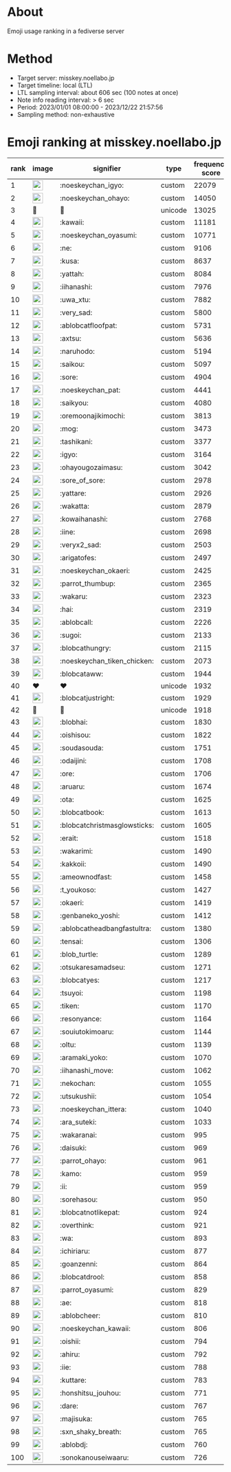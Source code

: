 # About
Emoji usage ranking in a fediverse server

# Method
- Target server: misskey.noellabo.jp
- Target timeline: local (LTL)
- LTL sampling interval: about 606 sec (100 notes at once)
- Note info reading interval: > 6 sec
- Period: 2023/01/01 08:00:00 - 2023/12/22 21:57:56 
- Sampling method: non-exhaustive

# Emoji ranking at misskey.noellabo.jp

|rank|image|signifier|type|frequency score|
|----|----|----|----|----|
|1|<img height="24" src="https://misskey.noellabo.jp/emoji/noeskeychan_igyo.webp">|:noeskeychan_igyo:|custom|22079|
|2|<img height="24" src="https://misskey.noellabo.jp/emoji/noeskeychan_ohayo.webp">|:noeskeychan_ohayo:|custom|14050|
|3|🎉|🎉|unicode|13025|
|4|<img height="24" src="https://misskey.noellabo.jp/emoji/kawaii.webp">|:kawaii:|custom|11181|
|5|<img height="24" src="https://misskey.noellabo.jp/emoji/noeskeychan_oyasumi.webp">|:noeskeychan_oyasumi:|custom|10771|
|6|<img height="24" src="https://misskey.noellabo.jp/emoji/ne.webp">|:ne:|custom|9106|
|7|<img height="24" src="https://misskey.noellabo.jp/emoji/kusa.webp">|:kusa:|custom|8637|
|8|<img height="24" src="https://misskey.noellabo.jp/emoji/yattah.webp">|:yattah:|custom|8084|
|9|<img height="24" src="https://misskey.noellabo.jp/emoji/iihanashi.webp">|:iihanashi:|custom|7976|
|10|<img height="24" src="https://misskey.noellabo.jp/emoji/uwa_xtu.webp">|:uwa_xtu:|custom|7882|
|11|<img height="24" src="https://misskey.noellabo.jp/emoji/very_sad.webp">|:very_sad:|custom|5800|
|12|<img height="24" src="https://misskey.noellabo.jp/emoji/ablobcatfloofpat.webp">|:ablobcatfloofpat:|custom|5731|
|13|<img height="24" src="https://misskey.noellabo.jp/emoji/axtsu.webp">|:axtsu:|custom|5636|
|14|<img height="24" src="https://misskey.noellabo.jp/emoji/naruhodo.webp">|:naruhodo:|custom|5194|
|15|<img height="24" src="https://misskey.noellabo.jp/emoji/saikou.webp">|:saikou:|custom|5097|
|16|<img height="24" src="https://misskey.noellabo.jp/emoji/sore.webp">|:sore:|custom|4904|
|17|<img height="24" src="https://misskey.noellabo.jp/emoji/noeskeychan_pat.webp">|:noeskeychan_pat:|custom|4441|
|18|<img height="24" src="https://misskey.noellabo.jp/emoji/saikyou.webp">|:saikyou:|custom|4080|
|19|<img height="24" src="https://misskey.noellabo.jp/emoji/oremoonajikimochi.webp">|:oremoonajikimochi:|custom|3813|
|20|<img height="24" src="https://misskey.noellabo.jp/emoji/mog.webp">|:mog:|custom|3473|
|21|<img height="24" src="https://misskey.noellabo.jp/emoji/tashikani.webp">|:tashikani:|custom|3377|
|22|<img height="24" src="https://misskey.noellabo.jp/emoji/igyo.webp">|:igyo:|custom|3164|
|23|<img height="24" src="https://misskey.noellabo.jp/emoji/ohayougozaimasu.webp">|:ohayougozaimasu:|custom|3042|
|24|<img height="24" src="https://misskey.noellabo.jp/emoji/sore_of_sore.webp">|:sore_of_sore:|custom|2978|
|25|<img height="24" src="https://misskey.noellabo.jp/emoji/yattare.webp">|:yattare:|custom|2926|
|26|<img height="24" src="https://misskey.noellabo.jp/emoji/wakatta.webp">|:wakatta:|custom|2879|
|27|<img height="24" src="https://misskey.noellabo.jp/emoji/kowaihanashi.webp">|:kowaihanashi:|custom|2768|
|28|<img height="24" src="https://misskey.noellabo.jp/emoji/iine.webp">|:iine:|custom|2698|
|29|<img height="24" src="https://misskey.noellabo.jp/emoji/veryx2_sad.webp">|:veryx2_sad:|custom|2503|
|30|<img height="24" src="https://misskey.noellabo.jp/emoji/arigatofes.webp">|:arigatofes:|custom|2497|
|31|<img height="24" src="https://misskey.noellabo.jp/emoji/noeskeychan_okaeri.webp">|:noeskeychan_okaeri:|custom|2425|
|32|<img height="24" src="https://misskey.noellabo.jp/emoji/parrot_thumbup.webp">|:parrot_thumbup:|custom|2365|
|33|<img height="24" src="https://misskey.noellabo.jp/emoji/wakaru.webp">|:wakaru:|custom|2323|
|34|<img height="24" src="https://misskey.noellabo.jp/emoji/hai.webp">|:hai:|custom|2319|
|35|<img height="24" src="https://misskey.noellabo.jp/emoji/ablobcall.webp">|:ablobcall:|custom|2226|
|36|<img height="24" src="https://misskey.noellabo.jp/emoji/sugoi.webp">|:sugoi:|custom|2133|
|37|<img height="24" src="https://misskey.noellabo.jp/emoji/blobcathungry.webp">|:blobcathungry:|custom|2115|
|38|<img height="24" src="https://misskey.noellabo.jp/emoji/noeskeychan_tiken_chicken.webp">|:noeskeychan_tiken_chicken:|custom|2073|
|39|<img height="24" src="https://misskey.noellabo.jp/emoji/blobcataww.webp">|:blobcataww:|custom|1944|
|40|❤|❤|unicode|1932|
|41|<img height="24" src="https://misskey.noellabo.jp/emoji/blobcatjustright.webp">|:blobcatjustright:|custom|1929|
|42|🍗|🍗|unicode|1918|
|43|<img height="24" src="https://misskey.noellabo.jp/emoji/blobhai.webp">|:blobhai:|custom|1830|
|44|<img height="24" src="https://misskey.noellabo.jp/emoji/oishisou.webp">|:oishisou:|custom|1822|
|45|<img height="24" src="https://misskey.noellabo.jp/emoji/soudasouda.webp">|:soudasouda:|custom|1751|
|46|<img height="24" src="https://misskey.noellabo.jp/emoji/odaijini.webp">|:odaijini:|custom|1708|
|47|<img height="24" src="https://misskey.noellabo.jp/emoji/ore.webp">|:ore:|custom|1706|
|48|<img height="24" src="https://misskey.noellabo.jp/emoji/aruaru.webp">|:aruaru:|custom|1674|
|49|<img height="24" src="https://misskey.noellabo.jp/emoji/ota.webp">|:ota:|custom|1625|
|50|<img height="24" src="https://misskey.noellabo.jp/emoji/blobcatbook.webp">|:blobcatbook:|custom|1613|
|51|<img height="24" src="https://misskey.noellabo.jp/emoji/blobcatchristmasglowsticks.webp">|:blobcatchristmasglowsticks:|custom|1605|
|52|<img height="24" src="https://misskey.noellabo.jp/emoji/erait.webp">|:erait:|custom|1518|
|53|<img height="24" src="https://misskey.noellabo.jp/emoji/wakarimi.webp">|:wakarimi:|custom|1490|
|54|<img height="24" src="https://misskey.noellabo.jp/emoji/kakkoii.webp">|:kakkoii:|custom|1490|
|55|<img height="24" src="https://misskey.noellabo.jp/emoji/ameownodfast.webp">|:ameownodfast:|custom|1458|
|56|<img height="24" src="https://misskey.noellabo.jp/emoji/t_youkoso.webp">|:t_youkoso:|custom|1427|
|57|<img height="24" src="https://misskey.noellabo.jp/emoji/okaeri.webp">|:okaeri:|custom|1419|
|58|<img height="24" src="https://misskey.noellabo.jp/emoji/genbaneko_yoshi.webp">|:genbaneko_yoshi:|custom|1412|
|59|<img height="24" src="https://misskey.noellabo.jp/emoji/ablobcatheadbangfastultra.webp">|:ablobcatheadbangfastultra:|custom|1380|
|60|<img height="24" src="https://misskey.noellabo.jp/emoji/tensai.webp">|:tensai:|custom|1306|
|61|<img height="24" src="https://misskey.noellabo.jp/emoji/blob_turtle.webp">|:blob_turtle:|custom|1289|
|62|<img height="24" src="https://misskey.noellabo.jp/emoji/otsukaresamadseu.webp">|:otsukaresamadseu:|custom|1271|
|63|<img height="24" src="https://misskey.noellabo.jp/emoji/blobcatyes.webp">|:blobcatyes:|custom|1217|
|64|<img height="24" src="https://misskey.noellabo.jp/emoji/tsuyoi.webp">|:tsuyoi:|custom|1198|
|65|<img height="24" src="https://misskey.noellabo.jp/emoji/tiken.webp">|:tiken:|custom|1170|
|66|<img height="24" src="https://misskey.noellabo.jp/emoji/resonyance.webp">|:resonyance:|custom|1164|
|67|<img height="24" src="https://misskey.noellabo.jp/emoji/souiutokimoaru.webp">|:souiutokimoaru:|custom|1144|
|68|<img height="24" src="https://misskey.noellabo.jp/emoji/oltu.webp">|:oltu:|custom|1139|
|69|<img height="24" src="https://misskey.noellabo.jp/emoji/aramaki_yoko.webp">|:aramaki_yoko:|custom|1070|
|70|<img height="24" src="https://misskey.noellabo.jp/emoji/iihanashi_move.webp">|:iihanashi_move:|custom|1062|
|71|<img height="24" src="https://misskey.noellabo.jp/emoji/nekochan.webp">|:nekochan:|custom|1055|
|72|<img height="24" src="https://misskey.noellabo.jp/emoji/utsukushii.webp">|:utsukushii:|custom|1054|
|73|<img height="24" src="https://misskey.noellabo.jp/emoji/noeskeychan_ittera.webp">|:noeskeychan_ittera:|custom|1040|
|74|<img height="24" src="https://misskey.noellabo.jp/emoji/ara_suteki.webp">|:ara_suteki:|custom|1033|
|75|<img height="24" src="https://misskey.noellabo.jp/emoji/wakaranai.webp">|:wakaranai:|custom|995|
|76|<img height="24" src="https://misskey.noellabo.jp/emoji/daisuki.webp">|:daisuki:|custom|969|
|77|<img height="24" src="https://misskey.noellabo.jp/emoji/parrot_ohayo.webp">|:parrot_ohayo:|custom|961|
|78|<img height="24" src="https://misskey.noellabo.jp/emoji/kamo.webp">|:kamo:|custom|959|
|79|<img height="24" src="https://misskey.noellabo.jp/emoji/ii.webp">|:ii:|custom|959|
|80|<img height="24" src="https://misskey.noellabo.jp/emoji/sorehasou.webp">|:sorehasou:|custom|950|
|81|<img height="24" src="https://misskey.noellabo.jp/emoji/blobcatnotlikepat.webp">|:blobcatnotlikepat:|custom|924|
|82|<img height="24" src="https://misskey.noellabo.jp/emoji/overthink.webp">|:overthink:|custom|921|
|83|<img height="24" src="https://misskey.noellabo.jp/emoji/wa.webp">|:wa:|custom|893|
|84|<img height="24" src="https://misskey.noellabo.jp/emoji/ichiriaru.webp">|:ichiriaru:|custom|877|
|85|<img height="24" src="https://misskey.noellabo.jp/emoji/goanzenni.webp">|:goanzenni:|custom|864|
|86|<img height="24" src="https://misskey.noellabo.jp/emoji/blobcatdrool.webp">|:blobcatdrool:|custom|858|
|87|<img height="24" src="https://misskey.noellabo.jp/emoji/parrot_oyasumi.webp">|:parrot_oyasumi:|custom|829|
|88|<img height="24" src="https://misskey.noellabo.jp/emoji/ae.webp">|:ae:|custom|818|
|89|<img height="24" src="https://misskey.noellabo.jp/emoji/ablobcheer.webp">|:ablobcheer:|custom|810|
|90|<img height="24" src="https://misskey.noellabo.jp/emoji/noeskeychan_kawaii.webp">|:noeskeychan_kawaii:|custom|806|
|91|<img height="24" src="https://misskey.noellabo.jp/emoji/oishii.webp">|:oishii:|custom|794|
|92|<img height="24" src="https://misskey.noellabo.jp/emoji/ahiru.webp">|:ahiru:|custom|792|
|93|<img height="24" src="https://misskey.noellabo.jp/emoji/iie.webp">|:iie:|custom|788|
|94|<img height="24" src="https://misskey.noellabo.jp/emoji/kuttare.webp">|:kuttare:|custom|783|
|95|<img height="24" src="https://misskey.noellabo.jp/emoji/honshitsu_jouhou.webp">|:honshitsu_jouhou:|custom|771|
|96|<img height="24" src="https://misskey.noellabo.jp/emoji/dare.webp">|:dare:|custom|767|
|97|<img height="24" src="https://misskey.noellabo.jp/emoji/majisuka.webp">|:majisuka:|custom|765|
|98|<img height="24" src="https://misskey.noellabo.jp/emoji/sxn_shaky_breath.webp">|:sxn_shaky_breath:|custom|765|
|99|<img height="24" src="https://misskey.noellabo.jp/emoji/ablobdj.webp">|:ablobdj:|custom|760|
|100|<img height="24" src="https://misskey.noellabo.jp/emoji/sonokanouseiwaaru.webp">|:sonokanouseiwaaru:|custom|726|
